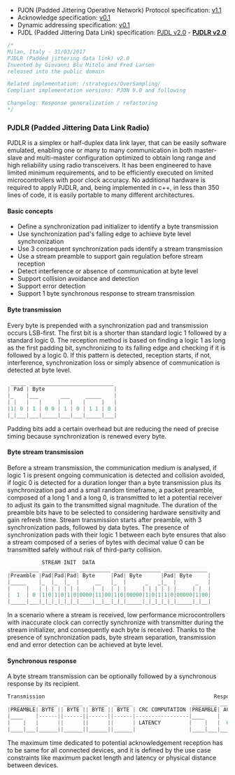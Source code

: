 - PJON (Padded Jittering Operative Network) Protocol specification:
[v1.1](/specification/PJON-protocol-specification-v1.1.md)
- Acknowledge specification: [v0.1](/specification/PJON-protocol-acknowledge-specification-v0.1.md)
- Dynamic addressing specification: [v0.1](/specification/PJON-dynamic-addressing-specification-v0.1.md)
- PJDL (Padded Jittering Data Link) specification:
[PJDL v2.0](/strategies/SoftwareBitBang/specification/PJDL-specification-v2.0.md) - **[PJDLR v2.0](/strategies/OverSampling/specification/PJDLR-specification-v2.0.md)**

```cpp
/*
Milan, Italy - 31/03/2017
PJDLR (Padded jittering data link) v2.0
Invented by Giovanni Blu Mitolo and Fred Larsen
released into the public domain

Related implementation: /strategies/OverSampling/
Compliant implementation versions: PJON 9.0 and following

Changelog: Response generalization / refactoring
*/
```
### PJDLR (Padded Jittering Data Link Radio)
PJDLR is a simplex or half-duplex data link layer, that can be easily software emulated, enabling one or many to many communication in both master-slave and multi-master configuration optimized to obtain long range and high reliability using radio transceivers. It has been engineered to have limited minimum requirements, and to be efficiently executed on limited microcontrollers with poor clock accuracy. No additional hardware is required to apply PJDLR, and, being implemented in c++, in less than 350 lines of code, it is easily portable to many different architectures.

#### Basic concepts
* Define a synchronization pad initializer to identify a byte transmission
* Use synchronization pad's falling edge to achieve byte level synchronization
* Use 3 consequent synchronization pads identify a stream transmission
* Use a stream preamble to support gain regulation before stream reception
* Detect interference or absence of communication at byte level
* Support collision avoidance and detection
* Support error detection
* Support 1 byte synchronous response to stream transmission

#### Byte transmission
Every byte is prepended with a synchronization pad and transmission occurs LSB-first. The first bit is a shorter than standard logic 1 followed by a standard logic 0. The reception method is based on finding a logic 1 as long as the first padding bit, synchronizing to its falling edge and checking if it is followed by a logic 0. If this pattern is detected, reception starts, if not, interference, synchronization loss or simply absence of communication is detected at byte level.    
```cpp  
 _____ ___________________________
| Pad | Byte                      |
|_    |___       ___     _____    |
| |   |   |     |   |   |     |   |
|1| 0 | 1 | 0 0 | 1 | 0 | 1 1 | 0 |
|_|___|___|_____|___|___|_____|___|
```
Padding bits add a certain overhead but are reducing the need of precise timing because synchronization is renewed every byte.

#### Byte stream transmission
Before a stream transmission, the communication medium is analysed, if logic 1 is present ongoing communication is detected and collision avoided, if logic 0 is detected for a duration longer than a byte transmission plus its synchronization pad and a small random timeframe, a packet preamble, composed of a long 1 and a long 0, is transmitted to let a potential receiver to adjust its gain to the transmitted signal magnitude. The duration of the preamble bits have to be selected to considering hardware sensitivity and gain refresh time. Stream transmission starts after preamble, with 3 synchronization pads, followed by data bytes. The presence of synchronization pads with their logic 1 between each byte ensures that also a stream composed of a series of bytes with decimal value 0 can be transmitted safely without risk of third-party collision.

```cpp     
           STREAM INIT  DATA
 _________ ___________ __________ _______________ ______________
|Preamble |Pad|Pad|Pad| Byte     |Pad| Byte      |Pad| Byte     |
|_____    |_  |_  |_  |     __   |_  |      _   _|_  |      _   |
|     |   | | | | | | |    |  |  | | |     | | | | | |     | |  |
|  1  | 0 |1|0|1|0|1|0|0000|11|00|1|0|00000|1|0|1|1|0|00000|1|00|
|_____|___|_|_|_|_|_|_|____|__|__|_|_|_____|_|_|_|_|_|_____|_|__|
```
In a scenario where a stream is received, low performance microcontrollers with inaccurate clock can correctly synchronize with transmitter during the stream initializer, and consequently each byte is received. Thanks to the presence of synchronization pads, byte stream separation, transmission end and error detection can be achieved at byte level.

#### Synchronous response
A byte stream transmission can be optionally followed by a synchronous response by its recipient.
```cpp  
Transmission                                                      Response
 ________ ______  ______  ______  ______                   ________ _____
|PREAMBLE| BYTE || BYTE || BYTE || BYTE | CRC COMPUTATION |PREAMBLE| ACK |
|____    |------||------||------||------|-----------------|____    |     |
|    |   |      ||      ||      ||      | LATENCY         |    |   |  6  |
|____|___|______||______||______||______|                 |____|___|_____|
```

The maximum time dedicated to potential acknowledgement reception has to be same for all connected devices, and it is defined by the use case constraints like maximum packet length and latency or physical distance between devices.
